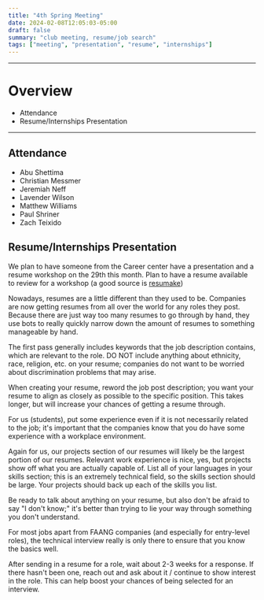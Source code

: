 ```yaml
---
title: "4th Spring Meeting"
date: 2024-02-08T12:05:03-05:00
draft: false
summary: "club meeting, resume/job search"
tags: ["meeting", "presentation", "resume", "internships"] 
---
```


***
# Overview
- Attendance
- Resume/Internships Presentation
***
## Attendance
- Abu Shettima
- Christian Messmer
- Jeremiah Neff
- Lavender Wilson
- Matthew Williams
- Paul Shriner
- Zach Teixido
## Resume/Internships Presentation
We plan to have someone from the Career center have a presentation and a resume workshop on the 29th this month. Plan to have a resume available to review for a workshop (a good source is [resumake](resumake.io))

Nowadays, resumes are a little different than they used to be. Companies are now getting resumes from all over the world for any roles they post. Because there are just way too many resumes to go through by hand, they use bots to really quickly narrow down the amount of resumes to something manageable by hand.

The first pass generally includes keywords that the job description contains, which are relevant to the role. DO NOT include anything about ethnicity, race, religion, etc. on your resume; companies do not want to be worried about discrimination problems that may arise. 

When creating your resume, reword the job post description; you want your resume to align as closely as possible to the specific position. This takes longer, but will increase your chances of getting a resume through. 

For us (students), put some experience even if it is not necessarily related to the job; it's important that the companies know that you do have some experience with a workplace environment. 

Again for us, our projects section of our resumes will likely be the largest portion of our resumes. Relevant work experience is nice, yes, but projects show off what you are actually capable of. List all of your languages in your skills section; this is an extremely technical field, so the skills section should be large. Your projects should back up each of the skills you list. 

Be ready to talk about anything on your resume, but also don't be afraid to say "I don't know;" it's better than trying to lie your way through something you don't understand. 

For most jobs apart from FAANG companies (and especially for entry-level roles), the technical interview really is only there to ensure that you know the basics well. 

After sending in a resume for a role, wait about 2-3 weeks for a response. If there hasn't been one, reach out and ask about it / continue to show interest in the role. This can help boost your chances of being selected for an interview. 

